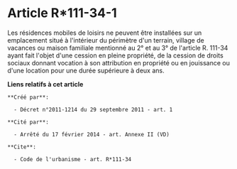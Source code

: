 # Article R*111-34-1

Les résidences mobiles de loisirs ne peuvent être installées sur un emplacement situé à l'intérieur du périmètre d'un
terrain, village de vacances ou maison familiale mentionné au 2° et au 3° de l'article R. 111-34 ayant fait l'objet d'une
cession en pleine propriété, de la cession de droits sociaux donnant vocation à son attribution en propriété ou en jouissance
ou d'une location pour une durée supérieure à deux ans.

**Liens relatifs à cet article**

	**Créé par**:

	  - Décret n°2011-1214 du 29 septembre 2011 - art. 1

	**Cité par**:

	  - Arrêté du 17 février 2014 - art. Annexe II (VD)

	**Cite**:

	  - Code de l'urbanisme - art. R*111-34
